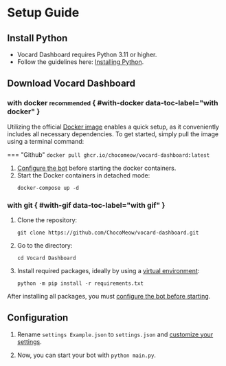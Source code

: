 # Setup Guide

## Install Python
- Vocard Dashboard requires Python 3.11 or higher.
- Follow the guidelines here: [Installing Python].

## Download Vocard Dashboard

### with docker <small>recommended</small> { #with-docker data-toc-label="with docker" }

Utilizing the official [Docker image] enables a quick setup, as it conveniently includes all necessary dependencies. To get started, simply pull the image using a terminal command:

=== "Github"
    ```
    docker pull ghcr.io/chocomeow/vocard-dashboard:latest
    ```

1.  [Configure the bot](#configuration) before starting the docker containers.
2.  Start the Docker containers in detached mode:
    ```
    docker-compose up -d
    ```
    
### with git { #with-gif data-toc-label="with gif" }
1. Clone the repository:
    ```
    git clone https://github.com/ChocoMeow/vocard-dashboard.git
    ```
2. Go to the directory:
    ```
    cd Vocard Dashboard 
    ```
3. Install required packages, ideally by using a [virtual environment]:
    ```
    python -m pip install -r requirements.txt
    ```

After installing all packages, you must [configure the bot before starting](#configuration).

## Configuration

1. Rename `settings Example.json` to `settings.json` and [customize your settings].
2. Now, you can start your bot with `python main.py`.
    
    [Docker image]: https://docs.docker.com/get-started/
    [virtual environment]: https://realpython.com/what-is-pip/#using-pip-in-a-python-virtual-environment
    [customize your settings]: ../config/
    [Installing Python]: ../setup/installing-python/